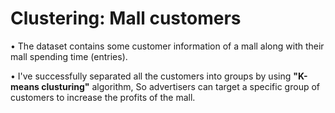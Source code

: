 # Clustering: Mall customers
• The dataset contains some customer information of a mall along with their mall spending time (entries).

• I've successfully separated all the customers into groups by using **"K-means clusturing"** algorithm, So advertisers can target a specific group of customers to increase the profits of the mall. 
